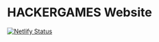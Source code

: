 # HACKERGAMES Website
[![Netlify Status](https://api.netlify.com/api/v1/badges/f3368d62-45c9-4101-9f8d-d0d5d6e72b3c/deploy-status)](https://app.netlify.com/sites/hackergames/deploys)
